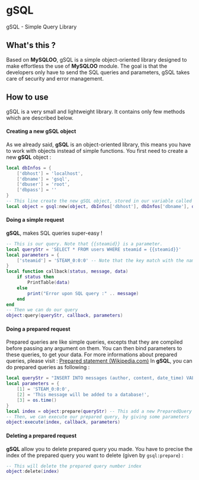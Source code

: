 # gSQL
gSQL - Simple Query Library 

## What's this ?
Based on **MySQLOO**, gSQL is a simple object-oriented library designed to make effortless the use of **MySQLOO** module. The goal is that the developers only have to send the SQL queries and parameters, gSQL takes care of security and error management.

## How to use
gSQL is a very small and lightweight library. It contains only few methods which are described below.

#### Creating a new gSQL object
As we already said, **gSQL** is an object-oriented library, this means you have to work with objects instead of simple functions. You first need to create a new **gSQL** object :
```lua
local dbInfos = {
    ['dbhost'] = 'localhost',
    ['dbname'] = 'gsql',
    ['dbuser'] = 'root',
    ['dbpass'] = ''
}
-- This line create the new gSQL object, stored in our variable called "object"
local object = gsql:new(object, dbInfos['dbhost'], dbInfos['dbname'], dbInfos['dbuser'], dbInfos['dbpass'])
```
#### Doing a simple request
**gSQL**, makes SQL queries super-easy !
```lua
-- This is our query. Note that {{steamid}} is a parameter.
local queryStr = 'SELECT * FROM users WHERE steamid = {{steamid}}'
local parameters = {
    ['steamid'] = 'STEAM_0:0:0' -- Note that the key match with the name of the parameter in queryStr
}
local function callback(status, message, data)
    if status then
        PrintTable(data)
    else
        print("Error upon SQL query :" .. message)
    end
end
-- Then we can do our query
object:query(queryStr, callback, parameters)
```
#### Doing a prepared request
Prepared queries are like simple queries, excepts that they are compiled before passing any argument on them. You can then bind parameters to these queries, to get your data. For more informations about prepared queries, please visit : [Prepared statement (Wikipedia.com)](https://en.wikipedia.org/wiki/Prepared_statement)
In **gSQL**, you can do prepared queries as following : 
```lua
local queryStr = "INSERT INTO messages (author, content, date_time) VALUES(?, ?, ?)"
local parameters = {
    [1] = 'STEAM_0:0:0',
    [2] = 'This message will be added to a database!',
    [3] = os.time()
}
local index = object:prepare(queryStr) -- This add a new PreparedQuery object, with the queryStr string
-- Then, we can execute our prepared query, by giving some parameters
object:execute(index, callback, parameters)
```
#### Deleting a prepared request
**gSQL** allow you to delete prepared query you made. You have to precise the index of the prepared query you want to delete (given by `gsql:prepare`) :
```lua
-- This will delete the prepared query number index
object:delete(index)
```
